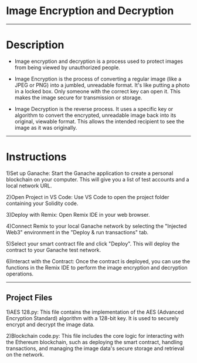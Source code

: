 

# Image Encryption and Decryption

---
# Description

- Image encryption and decryption is a process used to protect images from being viewed by unauthorized people.

- Image Encryption is the process of converting a regular image (like a JPEG or PNG) into a jumbled, unreadable format. It's like putting a photo in a locked box. Only someone with the correct key can open it. This makes the image secure for transmission or storage.

- Image Decryption is the reverse process. It uses a specific key or algorithm to convert the encrypted, unreadable image back into its original, viewable format. This allows the intended recipient to see the image as it was originally.

---



# Instructions

1)Set up Ganache: Start the Ganache application to create a personal blockchain on your computer. This will give you a list of test accounts and a local network URL.

2)Open Project in VS Code: Use VS Code to open the project folder containing your Solidity code.

3)Deploy with Remix: Open Remix IDE in your web browser.

4)Connect Remix to your local Ganache network by selecting the "Injected Web3" environment in the "Deploy & run transactions" tab.

5)Select your smart contract file and click "Deploy". This will deploy the contract to your Ganache test network.

6)Interact with the Contract: Once the contract is deployed, you can use the functions in the Remix IDE to perform the image encryption and decryption operations.

---

## Project Files

1)AES 128.py: This file contains the implementation of the AES (Advanced Encryption Standard) algorithm with a 128-bit key. It is used to securely encrypt and decrypt the image data.

2)Blockchain code.py: This file includes the core logic for interacting with the Ethereum blockchain, such as deploying the smart contract, handling transactions, and managing the image data's secure storage and retrieval on the network.


